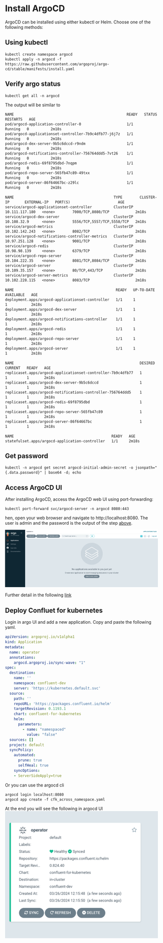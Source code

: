 # Install ArgoCD

ArgoCD can be installed using either kubectl or Helm. Choose one of the following methods:

## Using kubectl

```shell
kubectl create namespace argocd
kubectl apply -n argocd -f https://raw.githubusercontent.com/argoproj/argo-cd/stable/manifests/install.yaml
```

## Verify argo status

```console
kubectl get all -n argocd
```

The output will be similar to

```console
NAME                                                    READY   STATUS    RESTARTS   AGE
pod/argocd-application-controller-0                     1/1     Running   0          2m18s
pod/argocd-applicationset-controller-7b9c4dfb77-j6j7z   1/1     Running   0          2m18s
pod/argocd-dex-server-9b5c6dccd-r9ndm                   1/1     Running   0          2m18s
pod/argocd-notifications-controller-756764ddd5-7vt26    1/1     Running   0          2m18s
pod/argocd-redis-69f8795dbd-7nqpm                       1/1     Running   0          2m18s
pod/argocd-repo-server-565fb47c89-49txx                 1/1     Running   0          2m18s
pod/argocd-server-86f64667bc-z29lc                      1/1     Running   0          2m18s

NAME                                              TYPE        CLUSTER-IP       EXTERNAL-IP   PORT(S)                      AGE
service/argocd-applicationset-controller          ClusterIP   10.111.117.180   <none>        7000/TCP,8080/TCP            2m18s
service/argocd-dex-server                         ClusterIP   10.108.32.9      <none>        5556/TCP,5557/TCP,5558/TCP   2m18s
service/argocd-metrics                            ClusterIP   10.102.142.243   <none>        8082/TCP                     2m18s
service/argocd-notifications-controller-metrics   ClusterIP   10.97.251.128    <none>        9001/TCP                     2m18s
service/argocd-redis                              ClusterIP   10.98.98.139     <none>        6379/TCP                     2m18s
service/argocd-repo-server                        ClusterIP   10.104.222.35    <none>        8081/TCP,8084/TCP            2m18s
service/argocd-server                             ClusterIP   10.109.35.157    <none>        80/TCP,443/TCP               2m18s
service/argocd-server-metrics                     ClusterIP   10.102.228.115   <none>        8083/TCP                     2m18s

NAME                                               READY   UP-TO-DATE   AVAILABLE   AGE
deployment.apps/argocd-applicationset-controller   1/1     1            1           2m18s
deployment.apps/argocd-dex-server                  1/1     1            1           2m18s
deployment.apps/argocd-notifications-controller    1/1     1            1           2m18s
deployment.apps/argocd-redis                       1/1     1            1           2m18s
deployment.apps/argocd-repo-server                 1/1     1            1           2m18s
deployment.apps/argocd-server                      1/1     1            1           2m18s

NAME                                                          DESIRED   CURRENT   READY   AGE
replicaset.apps/argocd-applicationset-controller-7b9c4dfb77   1         1         1       2m18s
replicaset.apps/argocd-dex-server-9b5c6dccd                   1         1         1       2m18s
replicaset.apps/argocd-notifications-controller-756764ddd5    1         1         1       2m18s
replicaset.apps/argocd-redis-69f8795dbd                       1         1         1       2m18s
replicaset.apps/argocd-repo-server-565fb47c89                 1         1         1       2m18s
replicaset.apps/argocd-server-86f64667bc                      1         1         1       2m18s

NAME                                             READY   AGE
statefulset.apps/argocd-application-controller   1/1     2m18s
```

## Get password

```console
kubectl -n argocd get secret argocd-initial-admin-secret -o jsonpath="{.data.password}" | base64 -d; echo
```

## Access ArgoCD UI

After installing ArgoCD, access the ArgoCD web UI using port-forwarding:

```console
kubectl port-forward svc/argocd-server -n argocd 8080:443
```

hen, open your web browser and navigate to http://localhost:8080. The user is admin and the password is the output of the step [above](get_password).

![ArgoCD UI](./images/argocd-ui.png)

Further detail in the  following [link](https://apexlemons.com/devops/argocd-on-minikube-on-macos/)



## Deploy Confluet for kubernetes

Login in argo UI and add a new application. Copy and paste the following yaml.

```yaml
apiVersion: argoproj.io/v1alpha1
kind: Application
metadata:
  name: operator
  annotations:
    argocd.argoproj.io/sync-wave: "1"
spec:
  destination:
    name: ''
    namespace: confluent-dev
    server: 'https://kubernetes.default.svc'
  source:
    path: ''
    repoURL: 'https://packages.confluent.io/helm'
    targetRevision: 0.1193.1
    chart: confluent-for-kubernetes
    helm:
      parameters:
        - name: "namespaced"
          value: "false"
  sources: []
  project: default
  syncPolicy:
    automated:
      prune: true
      selfHeal: true
    syncOptions:
    - ServerSideApply=true
```

Or you can use the argocd cli

```shell
argocd login localhost:8080
argocd app create -f cfk_across_namespace.yaml
```

At the end you will see the following in argocd UI
![ArgoCD UI](./images/operator.png)

